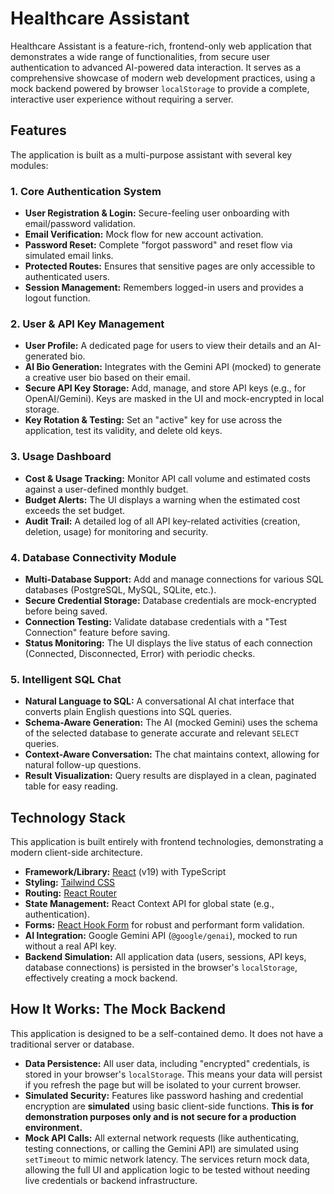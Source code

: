 # Healthcare Assistant

Healthcare Assistant is a feature-rich, frontend-only web application that demonstrates a wide range of functionalities, from secure user authentication to advanced AI-powered data interaction. It serves as a comprehensive showcase of modern web development practices, using a mock backend powered by browser `localStorage` to provide a complete, interactive user experience without requiring a server.

## Features

The application is built as a multi-purpose assistant with several key modules:

### 1. Core Authentication System
- **User Registration & Login:** Secure-feeling user onboarding with email/password validation.
- **Email Verification:** Mock flow for new account activation.
- **Password Reset:** Complete "forgot password" and reset flow via simulated email links.
- **Protected Routes:** Ensures that sensitive pages are only accessible to authenticated users.
- **Session Management:** Remembers logged-in users and provides a logout function.

### 2. User & API Key Management
- **User Profile:** A dedicated page for users to view their details and an AI-generated bio.
- **AI Bio Generation:** Integrates with the Gemini API (mocked) to generate a creative user bio based on their email.
- **Secure API Key Storage:** Add, manage, and store API keys (e.g., for OpenAI/Gemini). Keys are masked in the UI and mock-encrypted in local storage.
- **Key Rotation & Testing:** Set an "active" key for use across the application, test its validity, and delete old keys.

### 3. Usage Dashboard
- **Cost & Usage Tracking:** Monitor API call volume and estimated costs against a user-defined monthly budget.
- **Budget Alerts:** The UI displays a warning when the estimated cost exceeds the set budget.
- **Audit Trail:** A detailed log of all API key-related activities (creation, deletion, usage) for monitoring and security.

### 4. Database Connectivity Module
- **Multi-Database Support:** Add and manage connections for various SQL databases (PostgreSQL, MySQL, SQLite, etc.).
- **Secure Credential Storage:** Database credentials are mock-encrypted before being saved.
- **Connection Testing:** Validate database credentials with a "Test Connection" feature before saving.
- **Status Monitoring:** The UI displays the live status of each connection (Connected, Disconnected, Error) with periodic checks.

### 5. Intelligent SQL Chat
- **Natural Language to SQL:** A conversational AI chat interface that converts plain English questions into SQL queries.
- **Schema-Aware Generation:** The AI (mocked Gemini) uses the schema of the selected database to generate accurate and relevant `SELECT` queries.
- **Context-Aware Conversation:** The chat maintains context, allowing for natural follow-up questions.
- **Result Visualization:** Query results are displayed in a clean, paginated table for easy reading.

## Technology Stack

This application is built entirely with frontend technologies, demonstrating a modern client-side architecture.

- **Framework/Library:** [React](https://reactjs.org/) (v19) with TypeScript
- **Styling:** [Tailwind CSS](https://tailwindcss.com/)
- **Routing:** [React Router](https://reactrouter.com/)
- **State Management:** React Context API for global state (e.g., authentication).
- **Forms:** [React Hook Form](https://react-hook-form.com/) for robust and performant form validation.
- **AI Integration:** Google Gemini API (`@google/genai`), mocked to run without a real API key.
- **Backend Simulation:** All application data (users, sessions, API keys, database connections) is persisted in the browser's `localStorage`, effectively creating a mock backend.

## How It Works: The Mock Backend

This application is designed to be a self-contained demo. It does not have a traditional server or database.

- **Data Persistence:** All user data, including "encrypted" credentials, is stored in your browser's `localStorage`. This means your data will persist if you refresh the page but will be isolated to your current browser.
- **Simulated Security:** Features like password hashing and credential encryption are **simulated** using basic client-side functions. **This is for demonstration purposes only and is not secure for a production environment.**
- **Mock API Calls:** All external network requests (like authenticating, testing connections, or calling the Gemini API) are simulated using `setTimeout` to mimic network latency. The services return mock data, allowing the full UI and application logic to be tested without needing live credentials or backend infrastructure.

